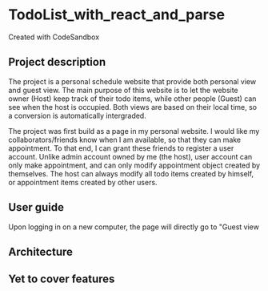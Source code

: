 # TodoList_with_react_and_parse
Created with CodeSandbox

## Project description
The project is a personal schedule website that provide both personal view and guest view. The main purpose of this website is to let the website owner (Host) keep track of their todo items, while other people (Guest) can see when the host is occupied. Both views are based on their local time, so a conversion is automatically intergraded.

The project was first build as a page in my personal website. I would like my collaborators/friends know when I am available, so that they can make appointment. To that end, I can grant these friends to register a user account. Unlike admin account owned by me (the host), user account can only make appointment, and can only modify appointment object created by themselves. The host can always modify all todo items created by himself, or appointment items created by other users.

## User guide
Upon logging in on a new computer, the page will directly go to "Guest view

## Architecture

## Yet to cover features
###

###

###
